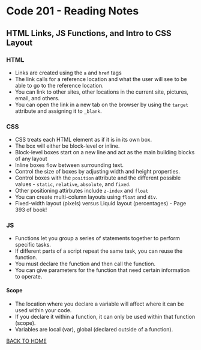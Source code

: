 # Code 201 - Reading Notes
<!-- All notes were taken from Reading assignment 4 references in Jon Duckett's book and online references-->
## HTML Links, JS Functions, and Intro to CSS Layout
### HTML
 - Links are created using the `a` and `href` tags
 - The link calls for a reference location and what the user will see to be able to go to the reference location.
 - You can link to other sites, other locations in the current site, pictures, email, and others.
 - You can open the link in a new tab on the browser by using the `target` attribute and assigning it to `_blank`.
 
 ### CSS
 - CSS treats each HTML element as if it is in its own box.
 - The box will either be block-level or inline.
 - Block-level boxes start on a new line and act as the main building blocks of any layout
 - Inline boxes flow between surrounding text.
 - Control the size of boxes by adjusting width and height properties.
 - Control boxes with the `position` attribute and the different possible values - `static`, `relative`, `absolute`, and `fixed`.
 - Other positioning attirbutes include `z-index` and `float`
 - You can create multi-column layouts using `float` and `div`.
 - Fixed-width layout (pixels) versus Liquid layout (percentages) - Page 393 of book!

### JS
 - Functions let you group a series of statements together to perform specific tasks.
 - If different parts of a script repeat the same task, you can reuse the function.
 - You must declare the function and then call the function.
 - You can give parameters for the function that need certain information to operate.

#### Scope
 - The location where you declare a variable will affect where it can be used within your code.
 - If you declare it within a function, it can only be used within that function (scope).
 - Variables are local (var), global (declared outside of a function).

  [BACK TO HOME](../README.md)